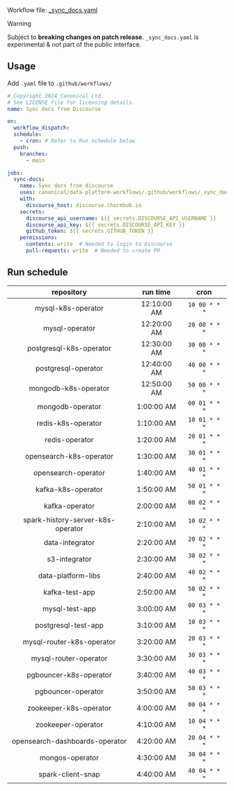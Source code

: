 Workflow file: [_sync_docs.yaml](_sync_docs.yaml)

> [!WARNING]
> Subject to **breaking changes on patch release**. `_sync_docs.yaml` is experimental & not part of the public interface.

## Usage
Add `.yaml` file to `.github/workflows/`

```yaml
# Copyright 2024 Canonical Ltd.
# See LICENSE file for licensing details.
name: Sync docs from Discourse

on:
  workflow_dispatch:
  schedule:
    - cron: # Refer to Run schedule below
  push:
    branches:
      - main

jobs:
  sync-docs:
    name: Sync docs from discourse
    uses: canonical/data-platform-workflows/.github/workflows/_sync_docs.yaml
    with:
      discourse_host: discourse.charmhub.io
    secrets:
      discourse_api_username: ${{ secrets.DISCOURSE_API_USERNAME }}
      discourse_api_key: ${{ secrets.DISCOURSE_API_KEY }}
      github_token: ${{ secrets.GITHUB_TOKEN }}
    permissions:
      contents: write  # Needed to login to Discourse
      pull-requests: write  # Needed to create PR
```

## Run schedule

|             repository            |   run time  |     cron      |
|:---------------------------------:|:-----------:|:-------------:|
| mysql-k8s-operator                | 12:10:00 AM | `10 00 * * *` |
| mysql-operator                    | 12:20:00 AM | `20 00 * * *` |
| postgresql-k8s-operator           | 12:30:00 AM | `30 00 * * *` |
| postgresql-operator               | 12:40:00 AM | `40 00 * * *` |
| mongodb-k8s-operator              | 12:50:00 AM | `50 00 * * *` |
| mongodb-operator                  |  1:00:00 AM | `00 01 * * *` |
| redis-k8s-operator                |  1:10:00 AM | `10 01 * * *` |
| redis-operator                    |  1:20:00 AM | `20 01 * * *` |
| opensearch-k8s-operator           |  1:30:00 AM | `30 01 * * *` |
| opensearch-operator               |  1:40:00 AM | `40 01 * * *` |
| kafka-k8s-operator                |  1:50:00 AM | `50 01 * * *` |
| kafka-operator                    |  2:00:00 AM | `00 02 * * *` |
| spark-history-server-k8s-operator |  2:10:00 AM | `10 02 * * *` |
| data-integrator                   |  2:20:00 AM | `20 02 * * *` |
| s3-integrator                     |  2:30:00 AM | `30 02 * * *` |
| data-platform-libs                |  2:40:00 AM | `40 02 * * *` |
| kafka-test-app                    |  2:50:00 AM | `50 02 * * *` |
| mysql-test-app                    |  3:00:00 AM | `00 03 * * *` |
| postgresql-test-app               |  3:10:00 AM | `10 03 * * *` |
| mysql-router-k8s-operator         |  3:20:00 AM | `20 03 * * *` |
| mysql-router-operator             |  3:30:00 AM | `30 03 * * *` |
| pgbouncer-k8s-operator            |  3:40:00 AM | `40 03 * * *` |
| pgbouncer-operator                |  3:50:00 AM | `50 03 * * *` |
| zookeeper-k8s-operator            |  4:00:00 AM | `00 04 * * *` |
| zookeeper-operator                |  4:10:00 AM | `10 04 * * *` |
| opensearch-dashboards-operator    |  4:20:00 AM | `20 04 * * *` |
| mongos-operator                   |  4:30:00 AM | `30 04 * * *` |
| spark-client-snap                 |  4:40:00 AM | `40 04 * * *` |